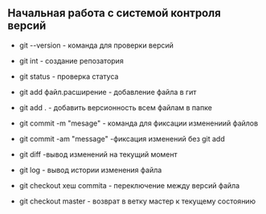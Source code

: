 ## Начальная работа с системой контроля версий

* git --version - команда для проверки версий

* git int - создание репозатория

* git status - проверка статуса

* git add файл.расширение - добавление файла в гит 

* git add . - добавить версионность всем файлам в папке

* git commit -m "mesage" - команда для фиксации изменениий файлов

* git commit -am "message" -фиксация изменений без git add

* git diff -вывод изменений на текущий момент

* git log - вывод истории изменения файла

* git checkout хеш commita - переключение между версий файла

* git checkout master - возврат в ветку мастер к текущему состоянию